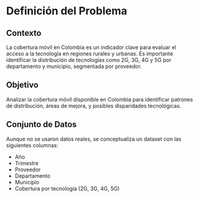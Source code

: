 # Definición del Problema

## Contexto
La cobertura móvil en Colombia es un indicador clave para evaluar el acceso a la tecnología en regiones rurales y urbanas. Es importante identificar la distribución de tecnologías como 2G, 3G, 4G y 5G por departamento y municipio, segmentada por proveedor.

## Objetivo
Analizar la cobertura móvil disponible en Colombia para identificar patrones de distribución, áreas de mejora, y posibles disparidades tecnológicas.

## Conjunto de Datos
Aunque no se usaron datos reales, se conceptualiza un dataset con las siguientes columnas:
- Año
- Trimestre
- Proveedor
- Departamento
- Municipio
- Cobertura por tecnología (2G, 3G, 4G, 5G)
